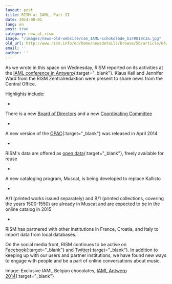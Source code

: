 ```yaml
---
layout: post
title: RISM at IAML, Part II
date: 2014-08-01
lang: en
post: true
category: new_at_rism
image: "/images/news-old-website/csm_IAML-Schokolade_b149819c3a.jpg"
old_url: http://www.rism.info/en/home/newsdetails/browse/56/article/64/rism-at-iaml-part-ii.html
email: ''
author: ''
---
```


As we wrote in this space on Wednesday, RISM reported on its activities at the [IAML conference in Antwerp](http://www.libraryconservatoryantwerp.be/iaml2014/index.php){:target="_blank"}. Klaus Keil and Jennifer Ward from the RISM Zentralredaktion were present to share news from the Central Office.

Highlights include:

-

There is a new [Board of Directors](/organization/the-association.html) and a new [Coordinating Committee](/organization/international-partners.html#c32)

-

A new version of the [OPAC](http://opac.rism.info/){:target="_blank"} was released in April 2014

-

RISM's data are offered as [open data](https://opac.rism.info/index.php?id=8&L=1&id=8){:target="_blank"}, freely available for reuse

-

A new cataloging program, Muscat, is being developed to replace Kallisto

-

A/1 (printed works issued separately) and B/1 (printed collections, covering the years 1500-1550) are already in Muscat and are expected to be in the online catalog in 2015

-

RISM has partnered with other institutions in France, Croatia, and Italy to import data from local databases.


On the social media front, RISM continues to be active on [Facebook](https://www.facebook.com/RISM.info){:target="_blank"} and [Twitter](https://twitter.com/RISM_music){:target="_blank"}. In addition to keeping up with our users and partner institutions, we have found new ways to engage with people and be a part of online conversations about music.

Image: Exclusive IAML Belgian chocolates, [IAML Antwerp 2014](https://www.facebook.com/pages/IAML-Antwerp-2014/485096671599849){:target="_blank"}